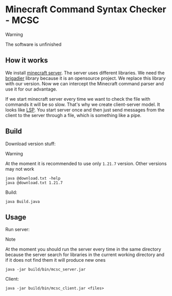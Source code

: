 # Minecraft Command Syntax Checker - MCSC

> [!WARNING]
> The software is unfinished

## How it works

We install [minecraft server](https://www.minecraft.net/en-us/download/server).
The server uses different libraries.
We need the [brigadier](https://github.com/Mojang/brigadier) library because
it is an opensource project. We replace this library with our version.
Now we can intercept the Minecraft command parser and use it for
our advantage. 

If we start minecraft server every time we want to check the file with
commands it will be so slow. That's why we create client-server model.
It looks like [LSP](https://en.wikipedia.org/wiki/Language_Server_Protocol).
You start server once and then just send messages from the client to the server
through a file, which is something like a pipe.

## Build

Download version stuff:

> [!WARNING]
> At the moment it is recommended to use only `1.21.7` version.
> Other versions may not work

``` console
java @download.txt -help
java @download.txt 1.21.7
```

Build:
``` console
java Build.java
```

## Usage

Run server:

> [!NOTE]
> At the moment you should run the server every time in the same directory
> because the server search for libraries in the current working directory
> and if it does not find them it will produce new ones

``` console
java -jar build/bin/mcsc_server.jar
```

Client:
``` console
java -jar build/bin/mcsc_client.jar <files>
```
